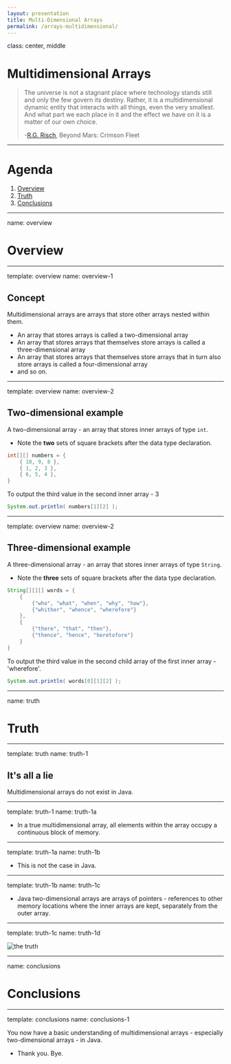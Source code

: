 ```yaml
---
layout: presentation
title: Multi-Dimensional Arrays
permalink: /arrays-multidimensional/
---
```


class: center, middle

# Multidimensional Arrays
> The universe is not a stagnant place where technology stands still and only the few govern its destiny. Rather, it is a multidimensional dynamic entity that interacts with all things, even the very smallest. And what part we each place in it and the effect we have on it is a matter of our own choice.
> 
> -[R.G. Risch](https://www.goodreads.com/book/show/5618917-beyond-mars), Beyond Mars: Crimson Fleet

---

# Agenda

1. [Overview](#concept)
1. [Truth](#truth)
1. [Conclusions](#conclusions)

---

name: overview

# Overview

---

template: overview
name: overview-1

## Concept

Multidimensional arrays are arrays that store other arrays nested within them.
- An array that stores arrays is called a two-dimensional array
- An array that stores arrays that themselves store arrays is called a three-dimensional array
- An array that stores arrays that themselves store arrays that in turn also store arrays is called a four-dimensional array
- and so on.

---

template: overview
name: overview-2

## Two-dimensional example

A two-dimensional array - an array that stores inner arrays of type `int`.
- Note the **two** sets of square brackets after the data type declaration.
```java
int[][] numbers = {
    { 10, 9, 8 },
    { 1, 2, 3 },
    { 6, 5, 4 },
}
```

To output the third value in the second inner array - 3
```java
System.out.println( numbers[1][2] );
```

---

template: overview
name: overview-2

## Three-dimensional example

A three-dimensional array - an array that stores inner arrays of type `String`.
- Note the **three** sets of square brackets after the data type declaration.
```java
String[][][] words = {
    {
        {"who", "what", "when", "why", "how"},
        {"whither", "whence", "wherefore"}
    },
    {
        {"there", "that", "then"},
        {"thence", "hence", "heretofore"}
    }
}
```

To output the third value in the second child array of the first inner array - 'wherefore'.
```java
System.out.println( words[0][1][2] );
```

---

name: truth

# Truth

---

template: truth
name: truth-1

## It's all a lie

Multidimensional arrays do not exist in Java.

---

template: truth-1
name: truth-1a

- In a true multidimensional array, all elements within the array occupy a continuous block of memory.

---

template: truth-1a
name: truth-1b

- This is not the case in Java.

---

template: truth-1b
name: truth-1c

- Java two-dimensional arrays are arrays of pointers - references to other memory locations where the inner arrays are kept, separately from the outer array.

---

template: truth-1c
name: truth-1d

![the truth](../images/arrays-multidimensional-truth.png)

---

name: conclusions

# Conclusions

---

template: conclusions
name: conclusions-1

You now have a basic understanding of multidimensional arrays - especially two-dimensional arrays - in Java.
- Thank you.  Bye.

